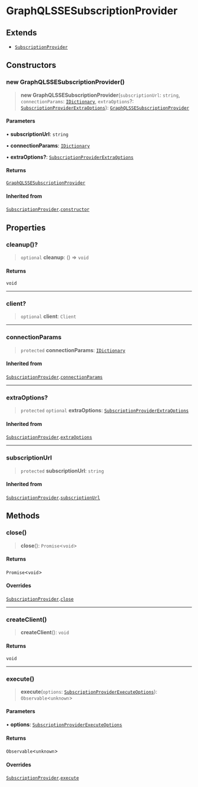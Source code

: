 # GraphQLSSESubscriptionProvider

## Extends

- [`SubscriptionProvider`](../../../subscription-provider/classes/SubscriptionProvider.md)

## Constructors

### new GraphQLSSESubscriptionProvider()

> **new GraphQLSSESubscriptionProvider**(`subscriptionUrl`: `string`, `connectionParams`: [`IDictionary`](../../../../types/shared/type-aliases/IDictionary.md), `extraOptions`?: [`SubscriptionProviderExtraOptions`](../../../subscription-provider/interfaces/SubscriptionProviderExtraOptions.md)): [`GraphQLSSESubscriptionProvider`](GraphQLSSESubscriptionProvider.md)

#### Parameters

• **subscriptionUrl**: `string`

• **connectionParams**: [`IDictionary`](../../../../types/shared/type-aliases/IDictionary.md)

• **extraOptions?**: [`SubscriptionProviderExtraOptions`](../../../subscription-provider/interfaces/SubscriptionProviderExtraOptions.md)

#### Returns

[`GraphQLSSESubscriptionProvider`](GraphQLSSESubscriptionProvider.md)

#### Inherited from

[`SubscriptionProvider`](../../../subscription-provider/classes/SubscriptionProvider.md).[`constructor`](../../../subscription-provider/classes/SubscriptionProvider.md#constructors)

## Properties

### cleanup()?

> `optional` **cleanup**: () => `void`

#### Returns

`void`

***

### client?

> `optional` **client**: `Client`

***

### connectionParams

> `protected` **connectionParams**: [`IDictionary`](../../../../types/shared/type-aliases/IDictionary.md)

#### Inherited from

[`SubscriptionProvider`](../../../subscription-provider/classes/SubscriptionProvider.md).[`connectionParams`](../../../subscription-provider/classes/SubscriptionProvider.md#connectionparams)

***

### extraOptions?

> `protected` `optional` **extraOptions**: [`SubscriptionProviderExtraOptions`](../../../subscription-provider/interfaces/SubscriptionProviderExtraOptions.md)

#### Inherited from

[`SubscriptionProvider`](../../../subscription-provider/classes/SubscriptionProvider.md).[`extraOptions`](../../../subscription-provider/classes/SubscriptionProvider.md#extraoptions)

***

### subscriptionUrl

> `protected` **subscriptionUrl**: `string`

#### Inherited from

[`SubscriptionProvider`](../../../subscription-provider/classes/SubscriptionProvider.md).[`subscriptionUrl`](../../../subscription-provider/classes/SubscriptionProvider.md#subscriptionurl)

## Methods

### close()

> **close**(): `Promise`\<`void`\>

#### Returns

`Promise`\<`void`\>

#### Overrides

[`SubscriptionProvider`](../../../subscription-provider/classes/SubscriptionProvider.md).[`close`](../../../subscription-provider/classes/SubscriptionProvider.md#close)

***

### createClient()

> **createClient**(): `void`

#### Returns

`void`

***

### execute()

> **execute**(`options`: [`SubscriptionProviderExecuteOptions`](../../../subscription-provider/interfaces/SubscriptionProviderExecuteOptions.md)): `Observable`\<`unknown`\>

#### Parameters

• **options**: [`SubscriptionProviderExecuteOptions`](../../../subscription-provider/interfaces/SubscriptionProviderExecuteOptions.md)

#### Returns

`Observable`\<`unknown`\>

#### Overrides

[`SubscriptionProvider`](../../../subscription-provider/classes/SubscriptionProvider.md).[`execute`](../../../subscription-provider/classes/SubscriptionProvider.md#execute)
